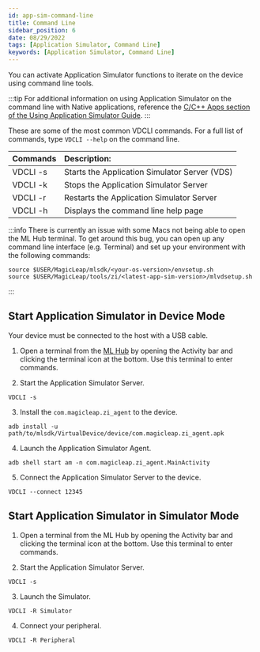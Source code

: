```yaml
---
id: app-sim-command-line
title: Command Line
sidebar_position: 6
date: 08/29/2022
tags: [Application Simulator, Command Line]
keywords: [Application Simulator, Command Line]
---
```


You can activate Application Simulator functions to iterate on the device using command line tools.

:::tip
For additional information on using Application Simulator on the command line with Native applications, reference the [C/C++ Apps section of the Using Application Simulator Guide](/versioned_docs/version-31-Aug-2023/guides/developer-tools/app-sim/using-app-sim.md#cc-apps-and-custom-engines).
:::

These are some of the most common VDCLI commands. For a full list of commands, type `VDCLI --help` on the command line.

|  Commands | Description: |
|:-- |:--- |
|VDCLI -s |Starts the Application Simulator Server (VDS) |
|VDCLI -k |Stops the Application Simulator Server |
|VDCLI -r |Restarts the Application Simulator Server |
|VDCLI -h |Displays the command line help page |

:::info
There is currently an issue with some Macs not being able to open the ML Hub terminal. To get around this bug, you can open up any command line interface (e.g. Terminal) and set up your environment with the following commands:

```shell
source $USER/MagicLeap/mlsdk/<your-os-version>/envsetup.sh
source $USER/MagicLeap/tools/zi/<latest-app-sim-version>/mlvdsetup.sh
```

:::

## Start Application Simulator in Device Mode

Your device must be connected to the host with a USB cable.

1. Open a terminal from the [ML Hub](/versioned_docs/version-31-Aug-2023/guides/developer-tools/ml-hub/magic-leap-hub.md) by opening the Activity bar and clicking the terminal icon at the bottom. Use this terminal to enter commands.

2. Start the Application Simulator Server.

```shell
VDCLI -s
```

3. Install the `com.magicleap.zi_agent` to the device.

```shell
adb install -u path/to/mlsdk/VirtualDevice/device/com.magicleap.zi_agent.apk
```

4. Launch the Application Simulator Agent.

```shell
adb shell start am -n com.magicleap.zi_agent.MainActivity
```

5. Connect the Application Simulator Server to the device.

```shell
VDCLI --connect 12345
```

## Start Application Simulator in Simulator Mode

1. Open a terminal from the ML Hub by opening the Activity bar and clicking the terminal icon at the bottom. Use this terminal to enter commands.

2. Start the Application Simulator Server.

```shell
VDCLI -s
```

3. Launch the Simulator.

```shell
VDCLI -R Simulator
```

4. Connect your peripheral.

```shell
VDCLI -R Peripheral
```

